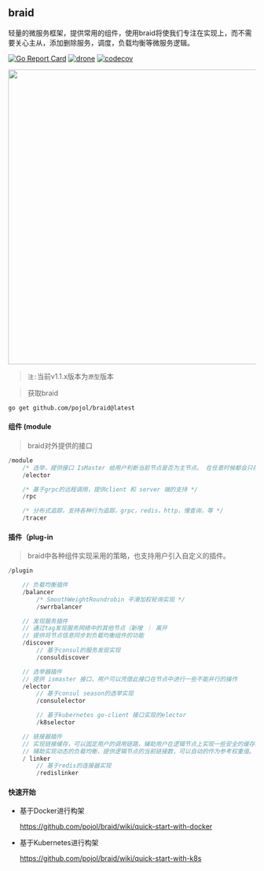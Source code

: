 ## braid
轻量的微服务框架，提供常用的组件，使用braid将使我们专注在实现上，而不需要关心主从，添加删除服务，调度，负载均衡等微服务逻辑。

[![Go Report Card](https://goreportcard.com/badge/github.com/pojol/braid)](https://goreportcard.com/report/github.com/pojol/braid)
[![drone](http://123.207.198.57:8001/api/badges/pojol/braid/status.svg?branch=develop)](dev)
[![codecov](https://codecov.io/gh/pojol/braid/branch/master/graph/badge.svg)](https://codecov.io/gh/pojol/braid)

<img src="https://i.postimg.cc/B6b6CMjM/image.png" width="600">

> `注:`当前v1.1.x版本为`原型`版本 

> 获取braid

```bash
go get github.com/pojol/braid@latest
```

#### 组件 (module
> braid对外提供的接口

``` go
/module
    /* 选举，提供接口 IsMaster 给用户判断当前节点是否为主节点。 在任意时候都会只存在一个主节点，当原有的主节点下线后，会选举出新的主节点*/
    /elector

    /* 基于grpc的远程调用，提供client 和 server 端的支持 */
    /rpc

    /* 分布式追踪，支持各种行为追踪，grpc，redis，http，慢查询，等 */
    /tracer
```


#### 插件（plug-in
> braid中各种组件实现采用的策略，也支持用户引入自定义的插件。

```go
/plugin

    // 负载均衡插件
    /balancer
        /* SmoothWeightRoundrobin 平滑加权轮询实现 */
        /swrrbalancer

    // 发现服务插件
    // 通过tag发现服务网络中的其他节点（新增 ｜ 离开
    // 提供将节点信息同步到负载均衡组件的功能
    /discover
        // 基于consul的服务发现实现 
        /consuldiscover

    // 选举器插件
    // 提供 ismaster 接口，用户可以凭借此接口在节点中进行一些不能并行的操作
    /elector
        // 基于consul season的选举实现
        /consulelector

        // 基于kubernetes go-client 接口实现的elector
        /k8selector

    // 链接器插件
    // 实现链接缓存，可以固定用户的调用链路，辅助用户在逻辑节点上实现一些安全的缓存操作。
    // 辅助实现动态的负载均衡，提供逻辑节点的当前链接数，可以自动的作为参考权重值。
    / linker
        // 基于redis的连接器实现
        /redislinker

```

#### 快速开始

* 基于Docker进行构架

  https://github.com/pojol/braid/wiki/quick-start-with-docker

* 基于Kubernetes进行构架

  https://github.com/pojol/braid/wiki/quick-start-with-k8s

